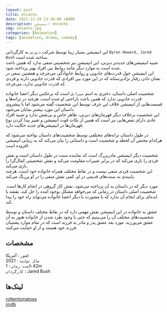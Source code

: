 ```yaml
---
layout: post
title: encanto
date: 2021-12-29 13:30:00 +0000
description: انیمیشن encanto
img: encanto.jpg
categories: [Animation]
tags: [animation, drama, comedy]
---
```


این انیمیشن بسیار زیبا توسط شرکت `دیزنی` به کارگردانی `Byron Howard, Jared Bush` ساخته شده است.  
شبیه انیمیشن‌های جدیدتر دیزنی، این انیمیشن نیز شخصیتی منفی ندارد که همین باعث شده است به موارد دیگر مانند روابط بین افراد بهتر پرداخته شود.  
این انیمیشن حول قدرت‌های جادویی و روابط خانوادگی می‌چرخد و همچنین سعی در نشان دادن رفتار نژادپرستانه که در این مورد بین افرادی که قدرت جادویی دارند و فردی که قدرت جادویی ندارد، می‌چرخد.  

شخصیت اصلی داستان، دختری به اسم `میرابل` است که برعکس دیگر اعضا خانواده قدرت جادویی ندارد که همین باعث ناراحتی او شده است، هرچند در ترانه‌ها و قسمت‌هایی از انیمیشن خلاف این حرف توسط این شخصیت گفته می‌شود اما با پیشروی داستان این مورد بیشتر نمایان می‌شود.  
این شخصیت برخلاف دیگر قهرمان‌های دیزنی، ظاهر خاص و بی‌نقص ندارد و شبیه افراد عادی دارای نقص‌هایی نیز است که همین از نکات قوت انیمیشن و تغییر پیدا کردن نوع قهرمان‌ها در انیمیشن‌های جدید حکایت دارد.  

در طول داستان ترانه‌های مختلفی توسط شخصیت‌های داستان نواخته می‌شود که هرکدام مختص آن لحظه و شخصیت است و داستانی را بیان می‌کند که به زیبایی انیمیشن افزوده است.  

شخصیت دیگر انیمیشن مادربزرگ است که نماینده سنت در طول داستان است و نقش فردی را بازی می‌کند که در برابر تغییرات مقاومت می‌کند و نقش شخصیتی کمال‌گرا را بازی می‌کند.  
این شخصیت فردی منفی نیست و در نقاط مختلف همراه خانواده خود است، هرچند پایبندی به سنت‌های قدیمی در او، کمی نقش منفی را در او پررنگ می‌کند.  

مورد دیگر که در داستان به آن پرداخته می‌شود، نقش کار گروهی در انجام کارها است. شخصیت اصلی داستان در زمانی که می‌خواهد مشکل بوجود آمده را حل کند، نقشه یا ایده‌ای برای انجام آن ندارد که با مشورت با دیگر اعضا خانواده می‌تواند راه خود را پیدا کند.  

عشق به خانواده در این انیمیشن نقش مهمی دارد که در نقاط مختلف داستان و توسط شخصیت‌های مختلف آن را می‌بینیم که حتی با وجود طرد شدن از خانواده هنوز به آن عشق می‌ورزند. مورد بعد عشق پدر و مادر به فرزند است که در تمام موارد پشتیبان فرزند خود هستند و از او حمایت می‌کنند.  



## مشخصات

`کشور` : آمریکا  
`سال تولید` : 2021  
`مدت زمان` : 1h 42m  
`کارگردان` : Jared Bush  

## لینک‌ها

[rottentomatoes](https://www.rottentomatoes.com/m/encanto_2021)  
[imdb](https://www.imdb.com/title/tt2953050/)